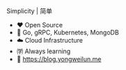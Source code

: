 Simplicity | 简单
- ❤️ Open Source
- 💪 Go, gRPC, Kubernetes, MongoDB
- ☁️ Cloud Infrastructure
- ㈻ Always learning
- 📒 https://blog.yongweilun.me
